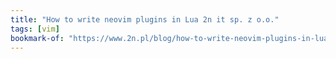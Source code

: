 ```yaml
---
title: "How to write neovim plugins in Lua 2n it sp. z o.o."
tags: [vim]
bookmark-of: "https://www.2n.pl/blog/how-to-write-neovim-plugins-in-lua"
---
```

